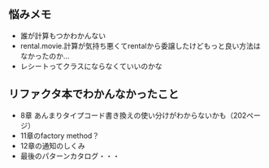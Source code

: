 ## 悩みメモ
- 誰が計算もつかわかんない
- rental.movie.計算が気持ち悪くてrentalから委譲したけどもっと良い方法はなかったのか…
- レシートってクラスにならなくていいのかな

## リファクタ本でわかんなかったこと
- 8章 あんまりタイプコード書き換えの使い分けがわからないかも（202ページ）
- 11章のfactory method？
- 12章の通知のしくみ
- 最後のパターンカタログ・・・